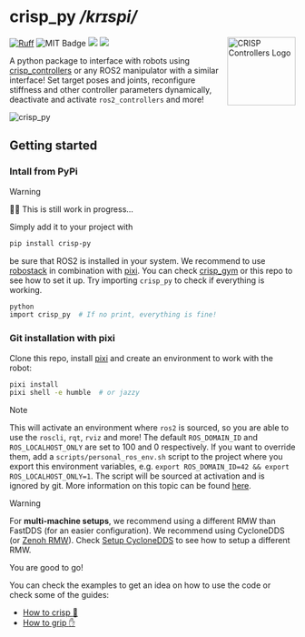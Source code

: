 # crisp_py */krɪspi/*

<img src="https://github.com/user-attachments/assets/284983f8-2311-4699-86ab-06fc2ea9d5af" alt="CRISP Controllers Logo" width="120" align="right"/>

[![Ruff](https://img.shields.io/endpoint?url=https://raw.githubusercontent.com/astral-sh/ruff/main/assets/badge/v2.json)](https://github.com/astral-sh/ruff)
![MIT Badge](https://img.shields.io/badge/MIT-License-blue?style=flat)
<a href="https://github.com/utiasDSL/crisp_py/actions/workflows/ruff_ci.yml"><img src="https://github.com/utiasDSL/crisp_py/actions/workflows/ruff_ci.yml/badge.svg"/></a>
<a href="https://github.com/utiasDSL/crisp_py/actions/workflows/pixi_ci.yml"><img src="https://github.com/utiasDSL/crisp_py/actions/workflows/pixi_ci.yml/badge.svg"/></a>

A python package to interface with robots using [crisp_controllers](https://github.com/utiasDSL/crisp_controllers) or any ROS2 manipulator with a similar interface!
Set target poses and joints, reconfigure stiffness and other controller parameters dynamically, deactivate and activate `ros2_controllers` and more!

![crisp_py](https://github.com/user-attachments/assets/e4cbf5fd-6ba7-4d7c-917a-bbb78d79ab10)

## Getting started

### Intall from PyPi
> [!WARNING]
> 👷‍♂️ This is still work in progress...

Simply add it to your project with
```bash
pip install crisp-py
```
be sure that ROS2 is installed in your system. We recommend to use [robostack](https://robostack.github.io/) in combination with [pixi](https://pixi.sh/latest/).
You can check [crisp_gym](https://github.com/utiasDSL/crisp_gym) or this repo to see how to set it up.
Try importing `crisp_py` to check if everything is working.
```bash
python
import crisp_py  # If no print, everything is fine!
```

### Git installation with pixi

Clone this repo, install [pixi](https://pixi.sh/latest/) and create an environment to work with the robot:
```bash
pixi install
pixi shell -e humble  # or jazzy
```

> [!NOTE]
> This will activate an environment where `ros2` is sourced, so you are able to use the `roscli`, `rqt`, `rviz` and more!
> The default `ROS_DOMAIN_ID` and `ROS_LOCALHOST_ONLY` are set to 100 and 0 respectively. If you want to override them, add a `scripts/personal_ros_env.sh` script
> to the project where you export this environment variables, e.g. `export ROS_DOMAIN_ID=42 && export ROS_LOCALHOST_ONLY=1`. The script will be sourced at activation and is ignored by git.
> More information on this topic can be found [here](https://docs.ros.org/en/jazzy/Concepts/Intermediate/About-Domain-ID.html).

> [!WARNING]
> For **multi-machine setups**, we recommend using a different RMW than FastDDS (for an easier configuration).
> We recommend using CycloneDDS (or [Zenoh RMW](https://github.com/ros2/rmw_zenoh/tree/rolling)).
> Check [Setup CycloneDDS](docs/setup_cyclonedds.md) to see how to setup a different RMW.

You are good to go!

You can check the examples to get an idea on how to use the code or check some of the guides:
- [How to crisp :robot:](docs/how_to_crisp.md)
- [How to grip :hand:](docs/how_to_grip.md)
